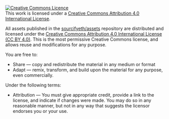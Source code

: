 <a rel="license" href="http://creativecommons.org/licenses/by/4.0/"><img alt="Creative Commons Licence" style="border-width:0" src="https://i.creativecommons.org/l/by/4.0/88x31.png" /></a><br />This work is licensed under a <a rel="license" href="http://creativecommons.org/licenses/by/4.0/">Creative Commons Attribution 4.0 International License</a>.

All assets published in the [sourcifyeth/assets](https://github.com/sourcifyeth/assets/) repository are distributed and licensed under the 
[Creative Commons Attribution 4.0 International License (CC BY 4.0)](https://creativecommons.org/licenses/by/4.0/). 
This is the most permissive Creative Commons license, and allows reuse and modifications for any purpose. 

You are free to:
- Share — copy and redistribute the material in any medium or format
- Adapt — remix, transform, and build upon the material for any purpose, even commercially.

Under the following terms:
- Attribution — You must give appropriate credit, provide a link to the license, and indicate if changes were made. 
You may do so in any reasonable manner, but not in any way that suggests the licensor endorses you or your use.
